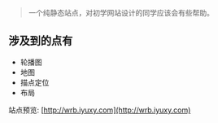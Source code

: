 > 一个纯静态站点，对初学网站设计的同学应该会有些帮助。

## 涉及到的点有
* 轮播图
* 地图
* 描点定位
* 布局


站点预览: [http://wrb.iyuxy.com](http://wrb.iyuxy.com)